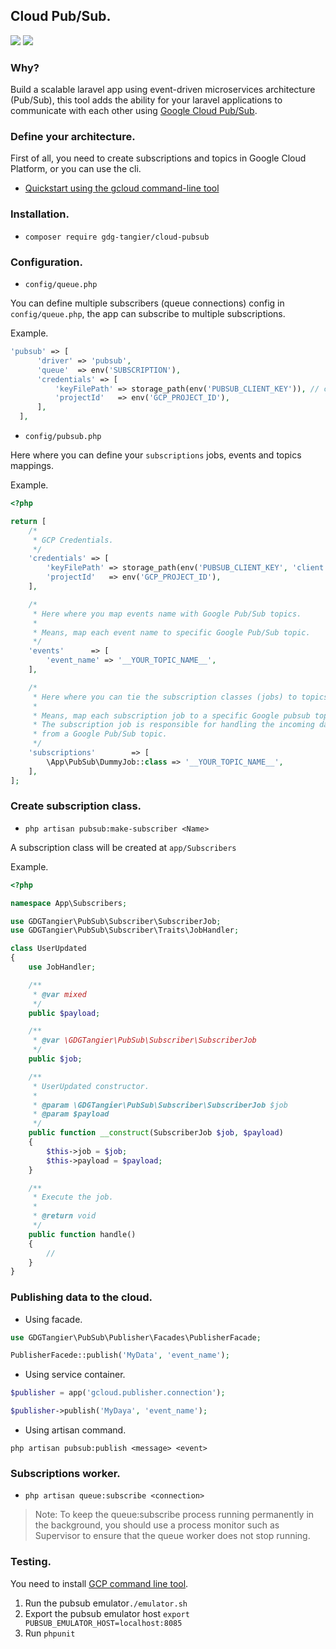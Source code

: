 ## Cloud Pub/Sub.

<img src="https://travis-ci.org/gdg-tangier/cloud-pubsub.svg?branch=master">
<img src="https://github.styleci.io/repos/206420540/shield?branch=master">

### Why?

Build a scalable laravel app using event-driven microservices architecture (Pub/Sub), 
this tool adds the ability for your laravel applications to communicate with each other using 
[Google Cloud Pub/Sub](https://cloud.google.com/pubsub/docs).

### Define your architecture.

First of all, you need to create subscriptions and topics in Google Cloud Platform, or you can use the cli.

- [Quickstart using the gcloud command-line tool](https://cloud.google.com/pubsub/docs/quickstart-cli)

### Installation.

- `composer require gdg-tangier/cloud-pubsub`

### Configuration.

- `config/queue.php`

You can define multiple subscribers (queue connections) config in `config/queue.php`, the app can subscribe to multiple subscriptions. 

Example.

```php
'pubsub' => [
      'driver' => 'pubsub',
      'queue'  => env('SUBSCRIPTION'),
      'credentials' => [
          'keyFilePath' => storage_path(env('PUBSUB_CLIENT_KEY')), // credentials file path '.json'
          'projectId'   => env('GCP_PROJECT_ID'),
      ],
  ],
```

- `config/pubsub.php`

Here where you can define your `subscriptions` jobs, events and topics mappings.

Example.

```php
<?php

return [
    /*
     * GCP Credentials.
     */
    'credentials' => [
        'keyFilePath' => storage_path(env('PUBSUB_CLIENT_KEY', 'client')),
        'projectId'   => env('GCP_PROJECT_ID'),
    ],

    /*
     * Here where you map events name with Google Pub/Sub topics.
     *
     * Means, map each event name to specific Google Pub/Sub topic.
     */
    'events'      => [
        'event_name' => '__YOUR_TOPIC_NAME__',
    ],

    /*
     * Here where you can tie the subscription classes (jobs) to topics.
     *
     * Means, map each subscription job to a specific Google pubsub topic.
     * The subscription job is responsible for handling the incoming data
     * from a Google Pub/Sub topic.
     */
    'subscriptions'        => [
        \App\PubSub\DummyJob::class => '__YOUR_TOPIC_NAME__',
    ],
];
```

### Create subscription class.

- `php artisan pubsub:make-subscriber <Name>`

A subscription class will be created at `app/Subscribers`

Example.

```php
<?php

namespace App\Subscribers;

use GDGTangier\PubSub\Subscriber\SubscriberJob;
use GDGTangier\PubSub\Subscriber\Traits\JobHandler;

class UserUpdated
{
    use JobHandler;

    /**
     * @var mixed
     */
    public $payload;

    /**
     * @var \GDGTangier\PubSub\Subscriber\SubscriberJob
     */
    public $job;

    /**
     * UserUpdated constructor.
     *
     * @param \GDGTangier\PubSub\Subscriber\SubscriberJob $job
     * @param $payload
     */
    public function __construct(SubscriberJob $job, $payload)
    {
        $this->job = $job;
        $this->payload = $payload;
    }

    /**
     * Execute the job.
     *
     * @return void
     */
    public function handle()
    {
        // 
    }
}
```

### Publishing data to the cloud.

- Using facade.

```php
use GDGTangier\PubSub\Publisher\Facades\PublisherFacade;

PublisherFacede::publish('MyData', 'event_name');
```

- Using service container.

```php
$publisher = app('gcloud.publisher.connection');

$publisher->publish('MyDaya', 'event_name');
```

- Using artisan command.

`php artisan pubsub:publish <message> <event>`

### Subscriptions worker.

- `php artisan queue:subscribe <connection>`

> Note: To keep the queue:subscribe process running permanently in the background, 
> you should use a process monitor such as Supervisor to ensure that the queue worker does not stop running.

### Testing.

You need to install [GCP command line tool](https://cloud.google.com/sdk/gcloud/).

1. Run the pubsub emulator`./emulator.sh`
2. Export the pubsub emulator host `export PUBSUB_EMULATOR_HOST=localhost:8085`
3. Run `phpunit`
